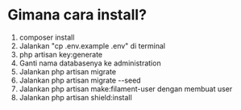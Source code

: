 # Gimana cara install?

1. composer install
2. Jalankan "cp .env.example .env" di terminal
3. php artisan key:generate
4. Ganti nama databasenya ke administration
5. Jalankan php artisan migrate
6. Jalankan php artisan migrate --seed
7. Jalankan php artisan make:filament-user dengan membuat user
8. Jalankan php artisan shield:install
